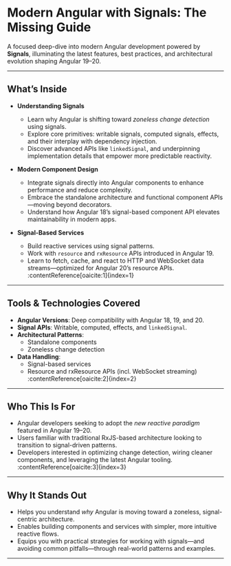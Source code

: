 # Modern Angular with Signals: The Missing Guide

A focused deep-dive into modern Angular development powered by **Signals**, illuminating the latest features, best practices, and architectural evolution shaping Angular 19–20.

---

## What’s Inside

- **Understanding Signals**
  - Learn why Angular is shifting toward *zoneless change detection* using signals.
  - Explore core primitives: writable signals, computed signals, effects, and their interplay with dependency injection.
  - Discover advanced APIs like `linkedSignal`, and underpinning implementation details that empower more predictable reactivity.

- **Modern Component Design**
  - Integrate signals directly into Angular components to enhance performance and reduce complexity.
  - Embrace the standalone architecture and functional component APIs—moving beyond decorators.
  - Understand how Angular 18’s signal-based component API elevates maintainability in modern apps.

- **Signal-Based Services**
  - Build reactive services using signal patterns.
  - Work with `resource` and `rxResource` APIs introduced in Angular 19.
  - Learn to fetch, cache, and react to HTTP and WebSocket data streams—optimized for Angular 20’s resource APIs.  
  :contentReference[oaicite:1]{index=1}

---

## Tools & Technologies Covered

- **Angular Versions**: Deep compatibility with Angular 18, 19, and 20.
- **Signal APIs**: Writable, computed, effects, and `linkedSignal`.
- **Architectural Patterns**:
  - Standalone components
  - Zoneless change detection
- **Data Handling**:
  - Signal-based services
  - Resource and rxResource APIs (incl. WebSocket streaming)  
  :contentReference[oaicite:2]{index=2}

---

## Who This Is For

- Angular developers seeking to adopt the *new reactive paradigm* featured in Angular 19–20.
- Users familiar with traditional RxJS-based architecture looking to transition to signal-driven patterns.
- Developers interested in optimizing change detection, wiring cleaner components, and leveraging the latest Angular tooling.  
  :contentReference[oaicite:3]{index=3}

---

## Why It Stands Out

- Helps you understand *why* Angular is moving toward a zoneless, signal-centric architecture.
- Enables building components and services with simpler, more intuitive reactive flows.
- Equips you with practical strategies for working with signals—and avoiding common pitfalls—through real-world patterns and examples.

---

